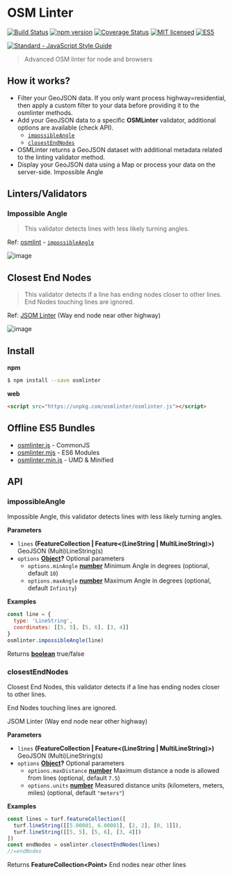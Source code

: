 # OSM Linter

[![Build Status](https://travis-ci.org/opentransportation/osmlinter.svg?branch=master)](https://travis-ci.org/opentransportation/osmlinter)
[![npm version](https://badge.fury.io/js/osmlinter.svg)](https://badge.fury.io/js/osmlinter)
[![Coverage Status](https://coveralls.io/repos/github/opentransportation/osmlinter/badge.svg?branch=master)](https://coveralls.io/github/opentransportation/osmlinter?branch=master)
[![MIT licensed](https://img.shields.io/badge/license-MIT-blue.svg)](https://raw.githubusercontent.com/opentransportation/osmlinter/master/LICENSE)
[![ES5](https://camo.githubusercontent.com/d341caa63123c99b79fda7f8efdc29b35f9f2e70/68747470733a2f2f696d672e736869656c64732e696f2f62616467652f65732d352d627269676874677265656e2e737667)](http://kangax.github.io/compat-table/es5/)

[![Standard - JavaScript Style Guide](https://cdn.rawgit.com/feross/standard/master/badge.svg)](https://github.com/feross/standard)

> Advanced OSM linter for node and browsers

## How it works?

-   Filter your GeoJSON data. If you only want process highway=residential, then apply a custom filter to your data before providing it to the osmlinter methods.
-   Add your GeoJSON data to a specific **OSMLinter** validator, additional options are available (check API).
    -   [`impossibleAngle`](#impossibleangle)
    -   [`closestEndNodes`](#closestendnodes)
-   OSMLinter returns a GeoJSON dataset with additional metadata related to the linting validator method.
-   Display your GeoJSON data using a Map or process your data on the server-side.
    Impossible Angle

## Linters/Validators

### Impossible Angle

> This validator detects lines with less likely turning angles.

Ref: [osmlint](https://github.com/osmlab/osmlint) - [`impossibleAngle`](https://github.com/osmlab/osmlint/tree/master/validators/impossibleAngle)

![image](https://user-images.githubusercontent.com/550895/30848724-02518014-a26e-11e7-806f-7783a588bb34.png)

## Closest End Nodes

> This validator detects if a line has ending nodes closer to other lines.
> End Nodes touching lines are ignored.

Ref: [JSOM Linter](http://wiki.openstreetmap.org/wiki/JOSM/Validator#Validations) (Way end node near other highway)

![image](https://user-images.githubusercontent.com/550895/30847759-ac733762-a26a-11e7-94a9-717087a2933b.png)

## Install

**npm**

```bash
$ npm install --save osmlinter
```

**web**

```html
<script src="https://unpkg.com/osmlinter/osmlinter.js"></script>
```

## Offline ES5 Bundles

-   [osmlinter.js](https://unpkg.com/osmlinter/osmlinter.js) - CommonJS
-   [osmlinter.mjs](https://unpkg.com/osmlinter/osmlinter.mjs) - ES6 Modules
-   [osmlinter.min.js](https://unpkg.com/osmlinter/osmlinter.min.js) - UMD & Minified

## API

<!-- Generated by documentation.js. Update this documentation by updating the source code. -->

### impossibleAngle

Impossible Angle, this validator detects lines with less likely turning angles.

**Parameters**

-   `lines` **(FeatureCollection | Feature&lt;(LineString | MultiLineString)>)** GeoJSON (Multi)LineString(s)
-   `options` **[Object](https://developer.mozilla.org/en-US/docs/Web/JavaScript/Reference/Global_Objects/Object)?** Optional parameters
    -   `options.minAngle` **[number](https://developer.mozilla.org/en-US/docs/Web/JavaScript/Reference/Global_Objects/Number)** Minimum Angle in degrees (optional, default `10`)
    -   `options.maxAngle` **[number](https://developer.mozilla.org/en-US/docs/Web/JavaScript/Reference/Global_Objects/Number)** Maximum Angle in degrees (optional, default `Infinity`)

**Examples**

```javascript
const line = {
  type: 'LineString',
  coordinates: [[5, 5], [5, 6], [3, 4]]
}
osmlinter.impossibleAngle(line)
```

Returns **[boolean](https://developer.mozilla.org/en-US/docs/Web/JavaScript/Reference/Global_Objects/Boolean)** true/false

### closestEndNodes

Closest End Nodes, this validator detects if a line has ending nodes closer to other lines.

End Nodes touching lines are ignored.

JSOM Linter (Way end node near other highway)

**Parameters**

-   `lines` **(FeatureCollection | Feature&lt;(LineString | MultiLineString)>)** GeoJSON (Multi)LineString(s)
-   `options` **[Object](https://developer.mozilla.org/en-US/docs/Web/JavaScript/Reference/Global_Objects/Object)?** Optional parameters
    -   `options.maxDistance` **[number](https://developer.mozilla.org/en-US/docs/Web/JavaScript/Reference/Global_Objects/Number)** Maximum distance a node is allowed from lines (optional, default `7.5`)
    -   `options.units` **[number](https://developer.mozilla.org/en-US/docs/Web/JavaScript/Reference/Global_Objects/Number)** Measured distance units (kilometers, meters, miles) (optional, default `"meters"`)

**Examples**

```javascript
const lines = turf.featureCollection([
  turf.lineString([[5.00001, 6.00001], [2, 2], [0, 1]]),
  turf.lineString([[5, 5], [5, 6], [3, 4]])
])
const endNodes = osmlinter.closestEndNodes(lines)
//=endNodes
```

Returns **FeatureCollection&lt;Point>** End nodes near other lines

